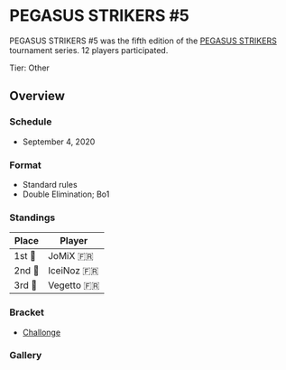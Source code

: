 # PEGASUS STRIKERS #5

PEGASUS STRIKERS #5 was the fifth edition of the [PEGASUS STRIKERS](pegasusmain.md)
tournament series. 12 players participated.

Tier: Other

## Overview

### Schedule
- September 4, 2020

### Format
- Standard rules
- Double Elimination; Bo1

### Standings

|Place|Player|
|-|-|
|1st :1st_place_medal:|JoMiX :fr:|
|2nd :2nd_place_medal:|IceiNoz :fr:|
|3rd :3rd_place_medal:|Vegetto :fr:|

### Bracket
- [Challonge](https://challonge.com/Strikers2013_5)

### Gallery